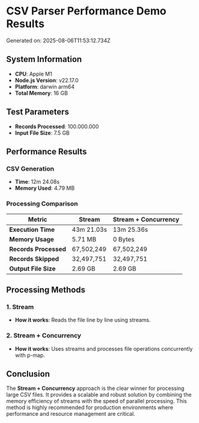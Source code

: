 # CSV Parser Performance Demo Results

Generated on: 2025-08-06T11:53:12.734Z

## System Information
- **CPU**: Apple M1
- **Node.js Version**: v22.17.0
- **Platform**: darwin arm64
- **Total Memory**: 16 GB

## Test Parameters
- **Records Processed**: 100.000.000
- **Input File Size**: 7.5 GB

## Performance Results

### CSV Generation
- **Time**: 12m 24.08s
- **Memory Used**: 4.79 MB

### Processing Comparison

| Metric              | Stream | Stream + Concurrency |
|---------------------|-----------------|-----------------|
| **Execution Time**  | 43m 21.03s | 13m 25.36s |
| **Memory Usage**    | 5.71 MB | 0 Bytes |
| **Records Processed** | 67,502,249 | 67,502,249 |
| **Records Skipped**   | 32,497,751 | 32,497,751 |
| **Output File Size**  | 2.69 GB | 2.69 GB |

## Processing Methods

### 1. Stream
- **How it works**: Reads the file line by line using streams.

### 2. Stream + Concurrency
- **How it works**: Uses streams and processes file operations concurrently with p-map.

## Conclusion

The **Stream + Concurrency** approach is the clear winner for processing large CSV files. It provides a scalable and robust solution by combining the memory efficiency of streams with the speed of parallel processing. This method is highly recommended for production environments where performance and resource management are critical.
